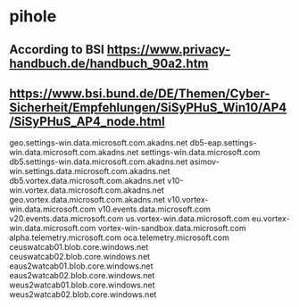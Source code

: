 # pihole

## According to BSI https://www.privacy-handbuch.de/handbuch_90a2.htm
## https://www.bsi.bund.de/DE/Themen/Cyber-Sicherheit/Empfehlungen/SiSyPHuS_Win10/AP4/SiSyPHuS_AP4_node.html

geo.settings-win.data.microsoft.com.akadns.net
db5-eap.settings-win.data.microsoft.com.akadns.net
settings-win.data.microsoft.com
db5.settings-win.data.microsoft.com.akadns.net
asimov-win.settings.data.microsoft.com.akadns.net
db5.vortex.data.microsoft.com.akadns.net
v10-win.vortex.data.microsoft.com.akadns.net
geo.vortex.data.microsoft.com.akadns.net
v10.vortex-win.data.microsoft.com
v10.events.data.microsoft.com
v20.events.data.microsoft.com
us.vortex-win.data.microsoft.com
eu.vortex-win.data.microsoft.com
vortex-win-sandbox.data.microsoft.com
alpha.telemetry.microsoft.com
oca.telemetry.microsoft.com
ceuswatcab01.blob.core.windows.net
ceuswatcab02.blob.core.windows.net
eaus2watcab01.blob.core.windows.net
eaus2watcab02.blob.core.windows.net
weus2watcab01.blob.core.windows.net
weus2watcab02.blob.core.windows.net 
